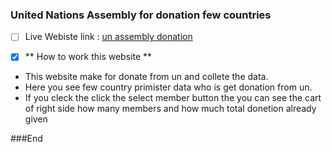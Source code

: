 ### United Nations Assembly for donation few countries
- [ ] Live Webiste link :  [un assembly donation](http://https://un-assembly-for-donation.netlify.app/ "un assembly donation")


- [x] ** How to work this website **
- This website make for donate from un and collete the data.
- Here you see few country primister data who is get donation from un.
- If you cleck the click the select member button the you can see the cart of right side how many members and how much total donetion already given

###End